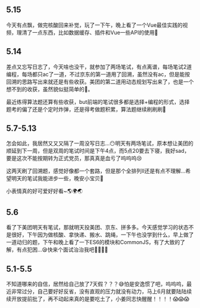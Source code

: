 ## 5.15

今天有点飘，做完核酸回来补觉，玩了一下午，晚上看了一个Vue最佳实践的视频，理清了一点东西，比如数据缓存、插件和Vue一些API的使用🌱



## 5.14

差点又忘写日志了，今天啥也没干，就参加了两场笔试，有点离谱，每场笔试2道编程，每场都只ac了一道，不过京东的第一道用了回溯，虽然没有ac，但是能按回溯的思路写出来就还是有些收获。美团的第二道用动态规划写出来了，也是一个想不到的收获，虽然貌似挺简单的🤡。

最近练得算法题还算有些收获，but前端的笔试很多都是选择+编程的形式，选择题考的偏了还是个定时炸弹，还是得考做题积累，算法题继续刷刷刷🌱

## 5.7-5.13

怎会如此，我居然又又又隔了一周没写日志...😶明天有两场笔试，原本想让美团的顺延到下一周，但是双周的笔试时间是下午4点，而5点20要去下寝，我好sad，要是这次不能按期转为正式党员，那真真是血亏了呜呜呜😢

这两天刷了回溯题，感觉好像都一个套路，但是那个全排列II还是有点不理解...希望明天的笔试我能进步一些，晚安小宝贝🌱

小表情真的好可爱好好看~🌎🌍🌏

## 5.6

看了下美团明天有笔试，那就明天投美团、京东、拼多多。今天感觉学习的状态不是很好，下午因为做核酸、拿快递、搬水、跳绳，一下午也没学到什么，早上做了一道动归的题，下午和晚上看了一下ES6的模块和CommonJS，有了大致的了解，有点犯困...😪快来个面试治治我吧🍓🍍🥭🥒



## 5.1-5.5

不知道哪来的自信，居然给自己放了7天假？？？😅怕是安逸惯了吧，呜呜呜，最近非常过分，自己要好好反省，没有直观的压力就没有动力，马上6月就要陆陆续续开放提前批了，再不动起来真的是要吃土了，小姜同志快醒醒！！！！😱😱😱